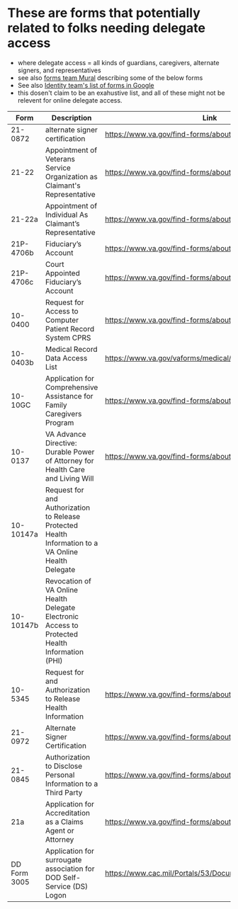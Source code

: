 # These are forms that potentially related to folks needing delegate access
- where delegate access = all kinds of guardians, caregivers, alternate signers, and representatives
- see also [forms team Mural](https://app.mural.co/t/departmentofveteransaffairs9999/m/departmentofveteransaffairs9999/1727193964105/1cd5585e74a61e411b1422dad451ff76252d05c8) describing some of the below forms
- See also [Identity team's list of forms in Google](https://docs.google.com/spreadsheets/d/1bOmmrR58sHT0Jr95by5myLJRIhpH29fR2iTDedG7SJk/edit?usp=sharing)
- this dosen't claim to be an exahustive list, and all of these might not be relevent for online delegate access.

| Form | Description | Link |
| --- | --- | --- |
| 21-0872 | alternate signer certification | https://www.va.gov/find-forms/about-form-21-0972/ |
| 21-22 | Appointment of Veterans Service Organization as Claimant's Representative | https://www.va.gov/find-forms/about-form-21-22/  |
| 21-22a | Appointment of Individual As Claimant’s Representative | https://www.va.gov/find-forms/about-form-21-22a/ |
| 21P-4706b | Fiduciary’s Account | https://www.va.gov/find-forms/about-form-21p-4706b/ |
| 21P-4706c | Court Appointed Fiduciary’s Account | https://www.va.gov/find-forms/about-form-21p-4706c/ |
| 10-0400 | Request for Access to Computer Patient Record System CPRS | https://www.va.gov/find-forms/about-form-10-0400/ |
| 10-0403b | Medical Record Data Access List | https://www.va.gov/vaforms/medical/pdf/10-0403b.pdf |
| 10-10GC | Application for Comprehensive Assistance for Family Caregivers Program | https://www.va.gov/find-forms/about-form-10-10cg/ |
| 10-0137 | VA Advance Directive: Durable Power of Attorney for Health Care and Living Will | https://www.va.gov/find-forms/about-form-10-0137/ |
| 10-10147a | Request for and Authorization to Release Protected Health Information to a VA Online Health Delegate  |  |
| 10-10147b | Revocation of VA Online Health Delegate Electronic Access to Protected Health Information (PHI)  |  |
| 10-5345 | Request for and Authorization to Release Health Information | https://www.va.gov/find-forms/about-form-10-5345/ |
| 21-0972 | Alternate Signer Certification | https://www.va.gov/find-forms/about-form-21-0972/ |
| 21-0845 | Authorization to Disclose Personal Information to a Third Party | https://www.va.gov/find-forms/about-form-21-0845/ |
| 21a | Application for Accreditation as a Claims Agent or Attorney | https://www.va.gov/find-forms/about-form-21a/ |
| DD Form 3005 | Application for surrougate association for DOD Self-Service (DS) Logon | https://www.cac.mil/Portals/53/Documents/dd3005_2024.pdf |
